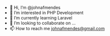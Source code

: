 - 👋 Hi, I’m @johnafmendes
- 👀 I’m interested in PHP Development
- 🌱 I’m currently learning Laravel
- 💞️ I’m looking to collaborate on ...
- 📫 How to reach me johnafmendes@gmail.com

<!---
johnafmendes/johnafmendes is a ✨ special ✨ repository because its `README.md` (this file) appears on your GitHub profile.
You can click the Preview link to take a look at your changes.
--->
